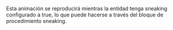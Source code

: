 Esta animación se reproducirá mientras la entidad tenga sneaking configurado a true, lo que puede hacerse a través del bloque de procedimiento sneaking.